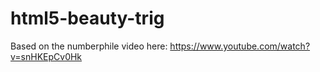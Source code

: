 # html5-beauty-trig

Based on the numberphile video here: https://www.youtube.com/watch?v=snHKEpCv0Hk